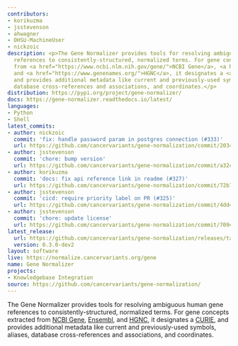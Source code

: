 ```yaml
---
contributors:
- korikuzma
- jsstevenson
- ahwagner
- OHSU-MachineUser
- nickzoic
description: <p>The Gene Normalizer provides tools for resolving ambiguous human gene
  references to consistently-structured, normalized terms. For gene concepts extracted
  from <a href="https://www.ncbi.nlm.nih.gov/gene/">NCBI Gene</a>, <a href="https://useast.ensembl.org/index.html">Ensembl</a>,
  and <a href="https://www.genenames.org/">HGNC</a>, it designates a <a href="https://en.wikipedia.org/wiki/CURIE">CURIE</a>,
  and provides additional metadata like current and previously-used symbols, aliases,
  database cross-references and associations, and coordinates.</p>
distribution: https://pypi.org/project/gene-normalizer/
docs: https://gene-normalizer.readthedocs.io/latest/
languages:
- Python
- Shell
latest_commits:
- author: nickzoic
  commit: 'fix: handle password param in postgres connection (#333)'
  url: https://github.com/cancervariants/gene-normalization/commit/2034602df1f9e8e1abc94132def773be833c66a1
- author: jsstevenson
  commit: 'chore: bump version'
  url: https://github.com/cancervariants/gene-normalization/commit/a32cd5361c4ea5e2134220b4ae1a8c929da31756
- author: korikuzma
  commit: 'docs: fix api reference link in readme (#327)'
  url: https://github.com/cancervariants/gene-normalization/commit/72b760e16fb4e94f863b5a23c7c3c18ff22831ed
- author: jsstevenson
  commit: 'cicd: require priority label on PR (#325)'
  url: https://github.com/cancervariants/gene-normalization/commit/4dd41f7c0e3f42dc7fc3d175fd27085b1735526e
- author: jsstevenson
  commit: 'chore: update license'
  url: https://github.com/cancervariants/gene-normalization/commit/709cfb683bf7d90163ea442ec6ad365f98ed61b3
latest_release:
  url: https://github.com/cancervariants/gene-normalization/releases/tag/0.3.0-dev2
  version: 0.3.0-dev2
layout: software
live: https://normalize.cancervariants.org/gene
name: Gene Normalizer
projects:
- Knowledgebase Integration
source: https://github.com/cancervariants/gene-normalization/
---
```

The Gene Normalizer provides tools for resolving ambiguous human gene references to consistently-structured, normalized terms. For gene concepts extracted from [NCBI Gene](https://www.ncbi.nlm.nih.gov/gene/), [Ensembl](https://useast.ensembl.org/index.html), and [HGNC](https://www.genenames.org/), it designates a [CURIE](https://en.wikipedia.org/wiki/CURIE), and provides additional metadata like current and previously-used symbols, aliases, database cross-references and associations, and coordinates.

